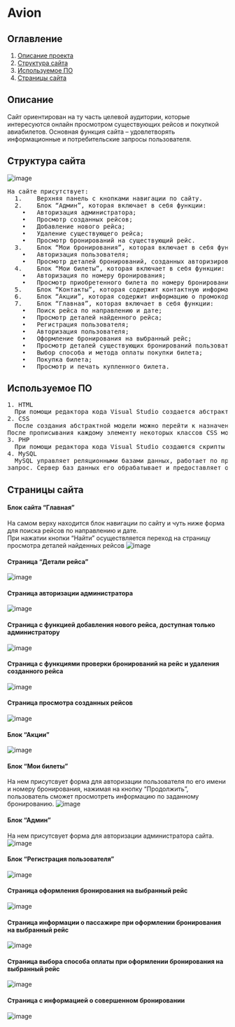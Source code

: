 # Avion

## Оглавление
1. [Описание проекта](#Описание)
2. [Структура сайта](#Структура-cайта)
3. [Используемое ПО](#Используемое-ПО)
4. [Страницы сайта](#Страницы-сайта)
 
## Описание
Сайт ориентирован на ту часть целевой аудитории, которые интересуются онлайн просмотром существующих рейсов и покупкой авиабилетов.
Основная функция сайта – удовлетворять информационные и потребительские запросы пользователя.

## Структура cайта 
![image](https://github.com/ElenKor/Avion/blob/main/images/6.png)
<pre>
На сайте присутствует:
  1.	Верхняя панель с кнопками навигации по сайту. 
  2.	Блок “Админ”, которая включает в себя функции:
    •	Авторизация администратора;
    •	Просмотр созданных рейсов;
    •	Добавление нового рейса;
    •	Удаление существующего рейса; 
    •	Просмотр бронирований на существующий рейс.
  3.	Блок “Мои бронирования”, которая включает в себя функции:
    •	Авторизация пользователя;
    •	Просмотр деталей бронирований, созданных авторизированным пользователем.
  4.	Блок “Мои билеты”, которая включает в себя функции:
    •	Авторизация по номеру бронирования;
    •	Просмотр приобретенного билета по номеру бронирования.
  5.	Блок “Контакты”, которая содержит контактную информацию и адреса компании. 
  6.	Блок “Акции”, которая содержит информацию о промокодах и условиях акций компании.
  7.	Блок “Главная”, которая включает в себя функции:
    •	Поиск рейса по направлению и дате;
    •	Просмотр деталей найденного рейса;
    •	Регистрация пользователя;
    •	Авторизация пользователя;
    •	Оформление бронирования на выбранный рейс;
    •	Просмотр деталей существующих бронирований пользователя;
    •	Выбор способа и метода оплаты покупки билета;
    •	Покупка билета; 
    •	Просмотр и печать купленного билета.
</pre>
## Используемое ПО
<pre>
1. HTML
  При помощи редактора кода Visual Studio создается абстрактная модель на основе тегов HTML.
2. CSS
  После создания абстрактной модели можно перейти к назначению каждому элементу некоторых классов CSS. При разработке дизайна страницы используется Bootstrap Framework, Который содержит HTML и CSS шаблоны оформления для типографики, веб-форм, кнопок, меток, блоков навигации и прочих компонентов веб- интерфейса, включая JavaScript расширения. Этот фреймворк упрощает создание адаптивного шаблона страниц.
После прописывания каждому элементу некоторых классов CSS можно переходить к написанию тех стилей CSS, что еще не были разработаны. Для Этого также используется редактора кода Visual Studio.
3. PHP
  При помощи редактора кода Visual Studio создаются скрипты для выполнения на стороне сервера для взаимодействия с базами данных.
4. MySQL
  MySQL управляет реляционными базами данных, работает по принципу клиент-сервер. Компьютер пользователя (клиент) отправляет
запрос. Сервер баз данных его обрабатывает и предоставляет ответ.
</pre>

## Страницы сайта
#### Блок сайта “Главная”
На самом верху находится блок навигации по сайту и чуть ниже форма для поиска рейсов по направлению и дате.
<br>При нажатии кнопки “Найти” осуществляется переход на страницу просмотра деталей найденных рейсов 
![image](https://github.com/ElenKor/Avion/blob/main/images/7.png)

#### Cтраница “Детали рейса”
![image](https://github.com/ElenKor/Avion/blob/main/images/8.png)

#### Cтраница авторизации администратора
![image](https://github.com/ElenKor/Avion/blob/main/images/9.png)

#### Cтраница с функцией добавления нового рейса, доступная только администратору
![image](https://github.com/ElenKor/Avion/blob/main/images/10.png)

#### Cтраница с функциями проверки бронирований на рейс и удаления созданного рейса
![image](https://github.com/ElenKor/Avion/blob/main/images/11.png)

#### Cтраница просмотра созданных рейсов
![image](https://github.com/ElenKor/Avion/blob/main/images/12.png)

#### Блок “Акции”
![image](https://github.com/ElenKor/Avion/blob/main/images/16.png)

#### Блок “Мои билеты”
  На нем присутсвует форма для авторизации пользователя по его имени и номеру бронирования, нажимая на кнопку “Продолжить”, пользователь сможет просмотреть информацию по заданному бронированию. 
![image](https://github.com/ElenKor/Avion/blob/main/images/17.png)

#### Блок “Админ” 
На нем присутсвует форма для авторизации администратора сайта. 
![image](https://github.com/ElenKor/Avion/blob/main/images/18.png)

#### Блок “Регистрация пользователя”
![image](https://github.com/ElenKor/Avion/blob/main/images/19.png)

#### Страница оформления бронирования на выбранный рейс
![image](https://github.com/ElenKor/Avion/blob/main/images/%D0%A1%D0%BD%D0%B8%D0%BC%D0%BE%D0%BA%20%D1%8D%D0%BA%D1%80%D0%B0%D0%BD%D0%B0%202023-02-08%20%D0%B2%2019.10.47.png)

#### Страница информации о пассажире при оформлении бронирования на выбранный рейс
![image](https://github.com/ElenKor/Avion/blob/main/images/%D0%A1%D0%BD%D0%B8%D0%BC%D0%BE%D0%BA%20%D1%8D%D0%BA%D1%80%D0%B0%D0%BD%D0%B0%202023-02-08%20%D0%B2%2019.11.07.png)

#### Страница выбора способа оплаты при оформлении бронирования на выбранный рейс
![image](https://github.com/ElenKor/Avion/blob/main/images/%D0%A1%D0%BD%D0%B8%D0%BC%D0%BE%D0%BA%20%D1%8D%D0%BA%D1%80%D0%B0%D0%BD%D0%B0%202023-02-08%20%D0%B2%2019.11.22.png)

#### Страница с информацией о совершенном бронировании
![image](https://github.com/ElenKor/Avion/blob/main/images/%D0%A1%D0%BD%D0%B8%D0%BC%D0%BE%D0%BA%20%D1%8D%D0%BA%D1%80%D0%B0%D0%BD%D0%B0%202023-02-08%20%D0%B2%2019.11.39.png)






